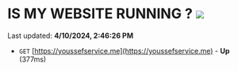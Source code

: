 # IS MY WEBSITE RUNNING ? [![](https://img.shields.io/static/v1?label=Sponsor&message=%E2%9D%A4&logo=GitHub&color=%23fe8e86)](https://github.com/sponsors/<username>)

Last updated: **4/10/2024, 2:46:26 PM**

- `GET` [https://youssefservice.me](https://youssefservice.me) - **Up** (377ms)
